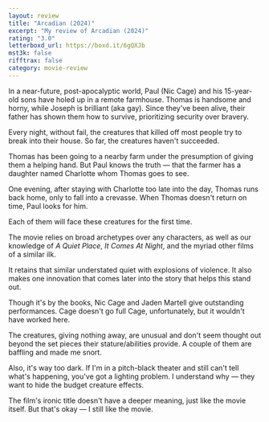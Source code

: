 ```yaml
---
layout: review
title: "Arcadian (2024)"
excerpt: "My review of Arcadian (2024)"
rating: "3.0"
letterboxd_url: https://boxd.it/6gQXJb
mst3k: false
rifftrax: false
category: movie-review
---
```


In a near-future, post-apocalyptic world, Paul (Nic Cage) and his 15-year-old sons have holed up in a remote farmhouse. Thomas is handsome and horny, while Joseph is brilliant (aka gay). Since they've been alive, their father has shown them how to survive, prioritizing security over bravery.

Every night, without fail, the creatures that killed off most people try to break into their house. So far, the creatures haven't succeeded.

Thomas has been going to a nearby farm under the presumption of giving them a helping hand. But Paul knows the truth — that the farmer has a daughter named Charlotte whom Thomas goes to see.

One evening, after staying with Charlotte too late into the day, Thomas runs back home, only to fall into a crevasse. When Thomas doesn't return on time, Paul looks for him.

Each of them will face these creatures for the first time.

The movie relies on broad archetypes over any characters, as well as our knowledge of <i>A Quiet Place</i>, <i>It Comes At Night</i>, and the myriad other films of a similar ilk.

It retains that similar understated quiet with explosions of violence. It also makes one innovation that comes later into the story that helps this stand out.

Though it's by the books, Nic Cage and Jaden Martell give outstanding performances. Cage doesn't go full Cage, unfortunately, but it wouldn't have worked here.

The creatures, giving nothing away, are unusual and don't seem thought out beyond the set pieces their stature/abilities provide. A couple of them are baffling and made me snort.

Also, it's way too dark. If I'm in a pitch-black theater and still can't tell what's happening, you've got a lighting problem. I understand why — they want to hide the budget creature effects.

The film's ironic title doesn't have a deeper meaning, just like the movie itself. But that's okay — I still like the movie.

